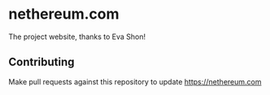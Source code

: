 # nethereum.com
The project website, thanks to Eva Shon!

## Contributing

Make pull requests against this repository to update https://nethereum.com
